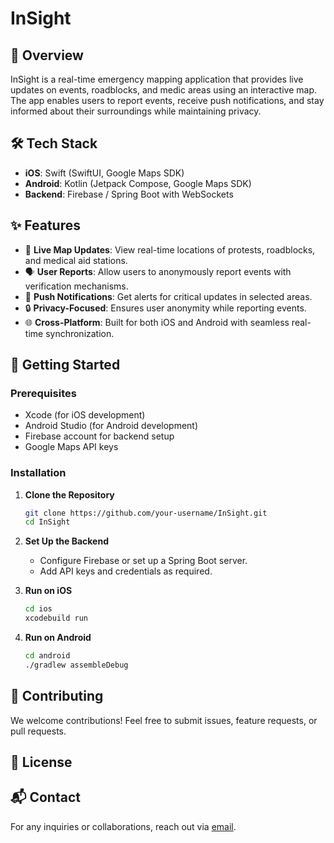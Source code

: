 # InSight

## 📌 Overview
InSight is a real-time emergency mapping application that provides live updates on events, roadblocks, and medic areas using an interactive map. The app enables users to report events, receive push notifications, and stay informed about their surroundings while maintaining privacy.

## 🛠 Tech Stack
- **iOS**: Swift (SwiftUI, Google Maps SDK)
- **Android**: Kotlin (Jetpack Compose, Google Maps SDK)
- **Backend**: Firebase / Spring Boot with WebSockets

## ✨ Features
- 📍 **Live Map Updates**: View real-time locations of protests, roadblocks, and medical aid stations.
- 🗣 **User Reports**: Allow users to anonymously report events with verification mechanisms.
- 🔔 **Push Notifications**: Get alerts for critical updates in selected areas.
- 🔒 **Privacy-Focused**: Ensures user anonymity while reporting events.
- 🌐 **Cross-Platform**: Built for both iOS and Android with seamless real-time synchronization.

## 🚀 Getting Started
### Prerequisites
- Xcode (for iOS development)
- Android Studio (for Android development)
- Firebase account for backend setup
- Google Maps API keys

### Installation
1. **Clone the Repository**
   ```bash
   git clone https://github.com/your-username/InSight.git
   cd InSight
   ```
2. **Set Up the Backend**
   - Configure Firebase or set up a Spring Boot server.
   - Add API keys and credentials as required.

3. **Run on iOS**
   ```bash
   cd ios
   xcodebuild run
   ```

4. **Run on Android**
   ```bash
   cd android
   ./gradlew assembleDebug
   ```

## 📌 Contributing
We welcome contributions! Feel free to submit issues, feature requests, or pull requests.

## 📜 License

## 📬 Contact
For any inquiries or collaborations, reach out via [email](mericyk@gmail.com).
